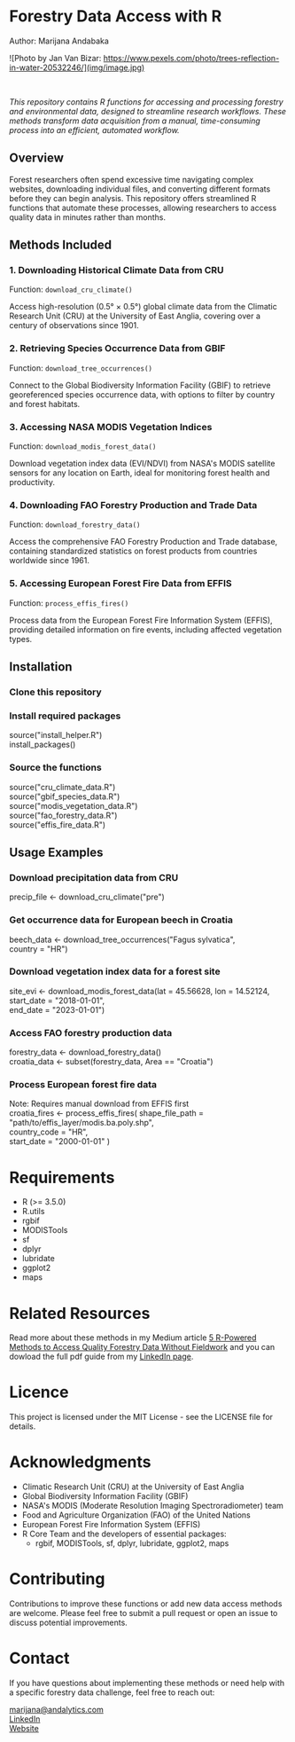 # Forestry Data Access with R

Author: Marijana Andabaka

![Photo by Jan  Van Bizar: https://www.pexels.com/photo/trees-reflection-in-water-20532246/](img/image.jpg)

<br>

*This repository contains R functions for accessing and processing forestry and environmental data, designed to streamline research workflows. These methods transform data acquisition from a manual, time-consuming process into an efficient, automated workflow.*

## Overview

Forest researchers often spend excessive time navigating complex websites, downloading individual files, and converting different formats before they can begin analysis. This repository offers streamlined R functions that automate these processes, allowing researchers to access quality data in minutes rather than months.

## Methods Included

### 1. Downloading Historical Climate Data from CRU

Function: `download_cru_climate()`

Access high-resolution (0.5° × 0.5°) global climate data from the Climatic Research Unit (CRU) at the University of East Anglia, covering over a century of observations since 1901.

### 2. Retrieving Species Occurrence Data from GBIF

Function: `download_tree_occurrences()`

Connect to the Global Biodiversity Information Facility (GBIF) to retrieve georeferenced species occurrence data, with options to filter by country and forest habitats.

### 3. Accessing NASA MODIS Vegetation Indices

Function: `download_modis_forest_data()`

Download vegetation index data (EVI/NDVI) from NASA's MODIS satellite sensors for any location on Earth, ideal for monitoring forest health and productivity.

### 4. Downloading FAO Forestry Production and Trade Data

Function: `download_forestry_data()`

Access the comprehensive FAO Forestry Production and Trade database, containing standardized statistics on forest products from countries worldwide since 1961.

### 5. Accessing European Forest Fire Data from EFFIS

Function: `process_effis_fires()`

Process data from the European Forest Fire Information System (EFFIS), providing detailed information on fire events, including affected vegetation types.

## Installation

### Clone this repository
### Install required packages
source("install_helper.R")  
install_packages()

### Source the functions
source("cru_climate_data.R")  
source("gbif_species_data.R")  
source("modis_vegetation_data.R")  
source("fao_forestry_data.R")  
source("effis_fire_data.R")  

## Usage Examples



### Download precipitation data from CRU
precip_file <- download_cru_climate("pre")

### Get occurrence data for European beech in Croatia
beech_data <- download_tree_occurrences("Fagus sylvatica",   
                                        country = "HR")

### Download vegetation index data for a forest site
site_evi <- download_modis_forest_data(lat = 45.56628, lon = 14.52124,   
                                      start_date = "2018-01-01",   
                                      end_date = "2023-01-01")

### Access FAO forestry production data
forestry_data <- download_forestry_data()    
croatia_data <- subset(forestry_data, Area == "Croatia")

### Process European forest fire data
Note: Requires manual download from EFFIS first  
croatia_fires <- process_effis_fires(
  shape_file_path = "path/to/effis_layer/modis.ba.poly.shp",  
  country_code = "HR",  
  start_date = "2000-01-01"
)

# Requirements

- R (>= 3.5.0)
- R.utils
- rgbif
- MODISTools
- sf
- dplyr
- lubridate
- ggplot2
- maps

# Related Resources
Read more about these methods in my Medium article [5 R-Powered Methods to Access Quality Forestry Data Without Fieldwork](https://medium.com/@marijanazunic/5-r-powered-methods-to-access-quality-forestry-data-without-fieldwork-119f6ae15aa9) and you can dowload the full pdf guide from my [LinkedIn page](https://www.linkedin.com/in/marijana-andabaka/overlay/1740810385128/single-media-viewer/?profileId=ACoAAC_MKc4BeFdwRoSLnKAG15aJ2mJewM6o5eM).

# Licence
This project is licensed under the MIT License - see the LICENSE file for details.

# Acknowledgments
- Climatic Research Unit (CRU) at the University of East Anglia
- Global Biodiversity Information Facility (GBIF)
- NASA's MODIS (Moderate Resolution Imaging Spectroradiometer) team
- Food and Agriculture Organization (FAO) of the United Nations
- European Forest Fire Information System (EFFIS)
- R Core Team and the developers of essential packages:
    - rgbif, MODISTools, sf, dplyr, lubridate, ggplot2, maps
    
# Contributing
Contributions to improve these functions or add new data access methods are welcome. Please feel free to submit a pull request or open an issue to discuss potential improvements.

# Contact
If you have questions about implementing these methods or need help with a specific forestry data challenge, feel free to reach out:

marijana@andalytics.com  
[LinkedIn](https://www.linkedin.com/in/marijana-andabaka/)  
[Website](https://andalytics.com/en/)  

